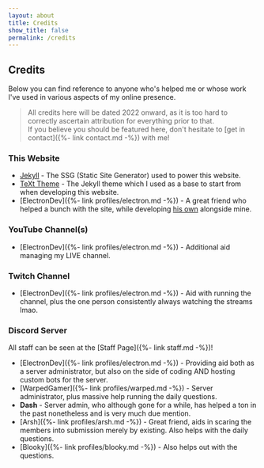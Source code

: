 ```yaml
---
layout: about
title: Credits
show_title: false
permalink: /credits
---
```


## Credits

Below you can find reference to anyone who's helped me or whose work I've used in various aspects of my online presence.

> All credits here will be dated 2022 onward, as it is too hard to correctly ascertain attribution for everything prior to that.  
> If you believe you should be featured here, don't hesitate to [get in contact]({%- link contact.md -%}) with me!

### This Website
- [Jekyll](http://jekyllrb.com/) - The SSG (Static Site Generator) used to power this website.
- [TeXt Theme](https://github.com/kitian616/jekyll-TeXt-theme) - The Jekyll theme which I used as a base to start from when developing this website.
- [ElectronDev]({%- link profiles/electron.md -%}) - A great friend who helped a bunch with the site, while developing [his own](https://electrondev.uk/) alongside mine.

### YouTube Channel(s)
- [ElectronDev]({%- link profiles/electron.md -%}) - Additional aid managing my LIVE channel.

### Twitch Channel
- [ElectronDev]({%- link profiles/electron.md -%}) - Aid with running the channel, plus the one person consistently always watching the streams lmao.

### Discord Server
All staff can be seen at the [Staff Page]({%- link staff.md -%})!
- [ElectronDev]({%- link profiles/electron.md -%}) - Providing aid both as a server administrator, but also on the side of coding AND hosting custom bots for the server.
- [WarpedGamer]({%- link profiles/warped.md -%}) - Server administrator, plus massive help running the daily questions.
- **Dash** - Server admin, who although gone for a while, has helped a ton in the past nonetheless and is very much due mention.
- [Arsh]({%- link profiles/arsh.md -%}) - Great friend, aids in scaring the members into submission merely by existing. Also helps with the daily questions.
- [Blooky]({%- link profiles/blooky.md -%}) - Also helps out with the questions.
